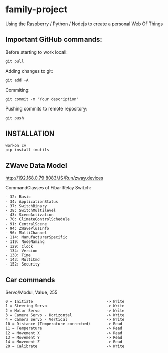 family-project
==============

Using the Raspberry / Python / Nodejs to create a personal Web Of Things

Important GitHub commands:
--------------------------

Before starting to work locall:

    git pull

Adding changes to git:

    git add -A

Commiting:

    git commit -m "Your description"

Pushing commits to remote repository:

    git push

INSTALLATION
------------

    workon cv
    pip install imutils


ZWave Data Model
----------------

http://192.168.0.79:8083/JS/Run/zway.devices

CommandClasses of Fibar Relay Switch: 

	- 32: Basic
	- 34: ApplicationStatus
	- 37: SwitchBinary
	- 38: SwitchMultilevel
	- 43: SceneActivation
	- 70: ClimateControlSchedule
	- 91: CentralScene
	- 94: ZWavePlusInfo
	- 96: MultiChannel
	- 114: ManufacturerSpecific
	- 119: NodeNaming
	- 129: Clock
	- 134: Version
	- 138: Time
	- 143: MultiCmd
	- 152: Security

Car commands
------------

Servo/Modul, Value, 255

    0 = Initiate                                -> Write
    1 = Steering Servo                          -> Write
    2 = Motor Servo                             -> Write
    3 = Camera Servo - Horizontal               -> Write
    4 = Camera Servo - Vertical                 -> Write
    10 = Distance (Temperature corrected)       -> Read
    11 = Temperature                            -> Read
    12 = Movement X                             -> Read
    13 = Movement Y                             -> Read
    14 = Movement Z                             -> Read
    20 = Calibrate                              -> Write
    
